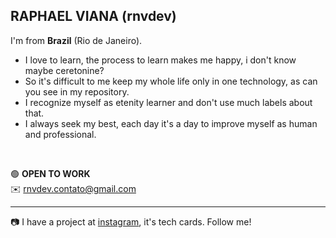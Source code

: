 RAPHAEL VIANA (rnvdev) <br>
---
I'm from **Brazil** (Rio de Janeiro).<br>

- I love to learn, the process to learn makes me happy, i don't know maybe ceretonine?<br>
- So it's difficult to me keep my whole life only in one technology, as can you see in my repository.<br>
- I recognize myself as etenity learner and don't use much labels about that.
- I always seek my best, each day it's a day to improve myself as human and professional.
<br>

🟢 **OPEN TO WORK**<br>
✉️ rnvdev.contato@gmail.com

---

📷 I have a project at <a href="http://instagram.com/rnvdev">instagram</a>, it's tech cards. Follow me!
